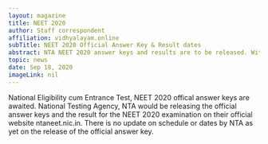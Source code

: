 ```yaml
---
layout: magazine
title: NEET 2020
author: Staff correspondent 
affiliation: vidhyalayam.online
subTitle: NEET 2020 Official Answer Key & Result dates
abstract: NTA NEET 2020 answer keys and results are to be released. With no official schedule released on ntaneet.nic.in as yet, check out past trends for understanding the timelines followed by NTA.
topic: news
date: Sep 18, 2020 
imageLink: nil
---
```


National Eligibility cum Entrance Test, NEET 2020 offical answer keys are awaited. National Testing Agency, NTA would be releasing the official answer keys and the result for the NEET 2020 examination on their official website ntaneet.nic.in. There is no update on schedule or dates by NTA as yet on the release of the official answer key. 